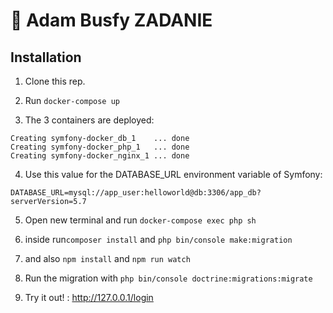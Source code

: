 # 🐳 Adam Busfy ZADANIE

## Installation

1. Clone this rep.

2. Run `docker-compose up`

3. The 3 containers are deployed: 

```
Creating symfony-docker_db_1    ... done
Creating symfony-docker_php_1   ... done
Creating symfony-docker_nginx_1 ... done
```

4. Use this value for the DATABASE_URL environment variable of Symfony:

```
DATABASE_URL=mysql://app_user:helloworld@db:3306/app_db?serverVersion=5.7
```

5. Open new terminal and run `docker-compose exec php sh`  

6. inside run`composer install` and `php bin/console make:migration` 
7. and also `npm install` and `npm run watch`

8. Run the migration with `php bin/console doctrine:migrations:migrate`

9. Try it out! : http://127.0.0.1/login

